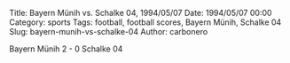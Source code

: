 Title: Bayern Münih vs. Schalke 04, 1994/05/07
Date: 1994/05/07 00:00
Category: sports
Tags: football, football scores, Bayern Münih, Schalke 04
Slug: bayern-munih-vs-schalke-04
Author: carbonero


Bayern Münih 2 - 0 Schalke 04
